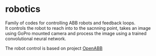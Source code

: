 # robotics
Family of codes for controlling ABB robots and feedback loops. <br>
It controls the robot to reach into to the sacnning point, takes an image using GoPro mounted camera and process the image using a trained convolutional neural network.<br>

The robot control is based on project [OpenABB](https://github.com/robotics/open_abb)

